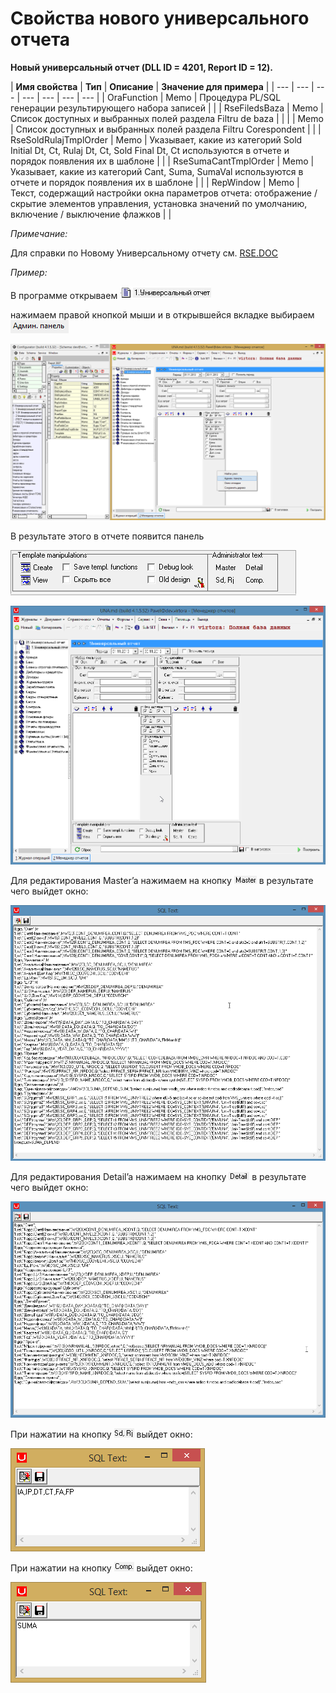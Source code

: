 # Свойства нового универсального отчета

 **Новый универсальный отчет \(DLL ID = 4201, Report ID = 12\).**



| **Имя свойства** | **Тип** | **Описание** | **Значение для примера** |
| --- | --- | --- | --- | --- | --- | --- |
| OraFunction | Memo | Процедура PL/SQL генерации результирующего набора записей |  |
| RseFiledsBaza | Memo | Список доступных и выбранных полей раздела Filtru de baza |  |
|  | Memo | Список доступных и выбранных полей раздела Filtru Corespondent |  |
| RseSoldRulajTmplOrder | Memo | Указывает, какие из категорий Sold Initial Dt, Ct, Rulaj Dt, Ct, Sold Final Dt, Ct используются в отчете и порядок появления их в шаблоне |  |
| RseSumaCantTmplOrder | Memo | Указывает, какие из категорий Cant, Suma, SumaVal используются в отчете и порядок появления их в шаблоне |  |
| RepWindow | Memo | Текст, содержащий настройки окна параметров отчета: отображение / скрытие элементов управления, установка значений по умолчанию, включение / выключение флажков |  |

_Примечание:_

Для справки по Новому Универсальному отчету см. [RSE.DOC](http://wiki.bsoft.biz/xwiki/bin/view/%D0%A0%D0%B0%D0%B7%D1%80%D0%B0%D0%B1%D0%BE%D1%82%D0%BA%D0%B0/%D0%A3%D0%BD%D0%B8%D0%B2%D0%B5%D1%80%D1%81%D0%B0%D0%BB%D1%8C%D0%BD%D1%8B%D0%B9+%D0%BE%D1%82%D1%87%D0%B5%D1%82+%28RSE%29)

_Пример:_

 В программе открываем ![N](https://github.com/prbsoft/wiki/blob/master/src/%D0%A3%D0%BD%D0%B8%D0%B2%D0%B5%D1%80%D1%81%D0%B0%D0%BB%D1%8C%D0%BD%D1%8B%D0%B9%20%D0%BE%D1%82%D1%87%D0%B5%D1%82.png?raw=true)

  нажимаем правой кнопкой мыши и в открывшейся вкладке выбираем ![N](https://github.com/prbsoft/wiki/blob/master/src/%D0%90%D0%B4%D0%BC%D0%B8%D0%BD.%D0%BF%D0%B0%D0%BD%D0%B5%D0%BB%D1%8C.png?raw=true)

![](../../../.gitbook/assets/1-1.png)

 В результате этого в отчете появится панель 

![](../../../.gitbook/assets/administrator-text.png)

![](../../../.gitbook/assets/2-1.png)

 Для редактирования Master’a нажимаем на кнопку ![N](https://github.com/prbsoft/wiki/blob/master/src/Master.png?raw=true) в результате чего выйдет окно: 

![](../../../.gitbook/assets/3-1.png)

  Для редактирования Detail’a нажимаем на кнопку ![N](https://github.com/prbsoft/wiki/blob/master/src/Detail.png?raw=true) в результате чего выйдет окно:

![](../../../.gitbook/assets/4.png)

 При нажатии на кнопку ![N](https://github.com/prbsoft/wiki/blob/master/src/Sd,Ri.png?raw=true) выйдет окно:

![](../../../.gitbook/assets/5%20%283%29.png)

  При нажатии на кнопку ![N](https://github.com/prbsoft/wiki/blob/master/src/Comp.png?raw=true) выйдет окно:

![](../../../.gitbook/assets/6.png)


